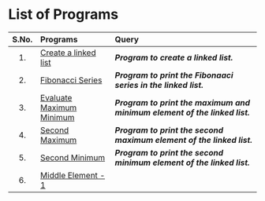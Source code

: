 # List of Programs
|  S.No.  | Programs  | Query |
|  :--:  |  :--  |  :--  |
|  1.  |  [Create a linked list](/Data%20Structure/Linked%20List/Programs/List/CreateLinkedList.py) | ***Program to create a linked list.*** |
|  2.  |  [Fibonacci Series](/Data%20Structure/Linked%20List/Programs/List/FibonacciSeries.py) | ***Program to print the Fibonaaci series in the linked list.*** |
|  3.  |  [Evaluate Maximum Minimum](/Data%20Structure/Linked%20List/Programs/List/EvaluateMaxMin.py) | ***Program to print the maximum and minimum element of the linked list.*** |
|  4.  |  [Second Maximum](/Data%20Structure/Linked%20List/Programs/List/SecondMaximumElement.py) | ***Program to print the second maximum element of the linked list.*** |
|  5.  |  [Second Minimum](/Data%20Structure/Linked%20List/Programs/List/SecondMinimumElement.py) | ***Program to print the second minimum element of the linked list.*** |
|  6.  |  [Middle Element - 1](/Data%20Structure/Linked%20List/Programs/List/MiddleElement_1.py)  |  |

